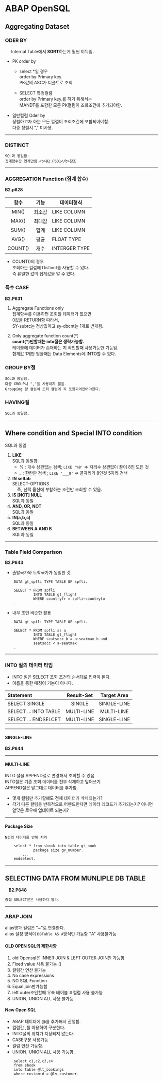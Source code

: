 # ABAP OpenSQL

## Aggregating Dataset

### ODER BY
&nbsp;&nbsp;&nbsp;&nbsp;&nbsp;Internal Table에서 <b>SORT</b>하는게 훨씬 이득임.
- PK order by
    - select *일 경우  
    order by Primary key.  
    PK값의 ASC가 디폴트로 조회

    - SELECT 특정컬럼  
    order by Primary key.를 하기 위해서는  
     MANDT를 포함한 모든 PK컬럼이 조회조건에 추가되야함.

- 일반컬럼 Oder by   
    정렬하고자 하는 모든 컬럼이 조회조건에 포함되어야함.  
    다중 정렬시 "," 미사용.  

---

### DISTINCT
    SQL과 동일함.
    집계함수간 연계안됨.<b>B2.P631</b>참조

---

### AGGREGATION Function (집계 합수)
<b>B2.p628</b>  

|함수|기능|데이터형식|
|:---:|:---:|---|
|MIN()|최소값| LIKE COLUMN|
|MAX()|최대값| LIKE COLUMN|
|SUM()|합계| LIKE COLUMN|
|AVG()|평균| FLOAT TYPE|
|COUNT()|개수| INTERGER TYPE|

- COUNT()의 경우  
   조회하는 컬럼에 Distinct를 사용할 수 있다.  
    즉 유일한 값의 집계값을 알 수 있다.

### 특수 CASE
<b>B2.P631</b>

1. Aggregate Functions only    
    집계함수를 이용하면 조회할 데이터가 없으면  
    0값을 RETURN함 따라서,  
    SY-subrc는 정상값이고 sy-dbcnt는 1개로 받게됨.

2. Only aggregate function count(\*)  
    <b>count(\*)만할때는 into절은 생략가능함.</b>  
    테이블에 데이터가 존재하는 지 확인할때 사용가능한 기능임.    
    합계값 1개만 얻을때는 Data Elements에 INTO할 수 있다.

### GROUP BY절
    SQL과 동일함.  
    다중 GROUP시 ","을 사용하지 않음.  
    Grouping 할 컬럼이 조회 컬럼에 꼭 포함되어있어야한다.
### HAVING절
    SQL과 동일함.

---  

## Where condition and Special INTO condition
SQL과 동일

1. <b>LIKE </b>  
    SQL과 동일함. 
    - % : 개수 상관없는 검색; `LIKE '%8'` => 자리수 상관없이 끝이 8인 모든 것
    - _ : 한칸만 검색 ; `LIKE '___8'` => 끝자리가 8인것 5자리 검색
2. <b>IN seltab</b>  
    SELECT-OPTIONS   
   &nbsp;&nbsp;&nbsp;&nbsp;즉, 선택 옵션에 부합하는 조건만 조회할 수 있음.
3. <b>IS [NOT] NULL</b>  
    SQL과 동일
4. <b>AND, OR, NOT</b>  
    SQL과 동일
5. <b>IN(a,b,c)</b>  
    SQL과 동일
6. <b>BETWEEN A AND B</b>  
    SQL과 동일

---
### Table Field Comparison

<b>B2.P643</b>
- 출발국가와 도착국가가 동일한 것
```abap
    DATA gt_spfli TYPE TABLE OF spfli.

    SELECT * FROM spfli
             INTO TABLE gt_flight
             WHERE countryfr = spfli~countryto
    .
```

- 내부 조인 비슷한 활용
```abap
    DATA gt_spfli TYPE TABLE OF spfli.

    SELECT * FROM spfli as a
             INTO TABLE gt_flight
             WHERE seatsocc_b = a~seatmax_b and
             seatsocc < a~seatmax
    .
```
---
### INTO 절의 데이터 타입
- INTO 절은 SELECT 조회 조건의 순서대로 입력이 된다.
- 이름을 통한 매칭이 기본이 아니다.

|Statement|Result-Set|Target Area|
|:---|:---:|:---:|
|SELECT SINGLE |SINGLE|SINGLE-LINE|
|SELECT ... INTO TABLE|MULTI-LINE|MULTI-LINE|
|SELECT ... ENDSELCET|MULTI-LINE|SINGLE-LINE|

---
#### SINGLE-LINE 
<B>B2.P644</B>

---
#### MULTI-LINE

INTO 절을 APPEND절로 변경해서 조회할 수 있음  
INTO절은 기존 조회 데이터를 전부 삭제하고 덮어쓰기  
APPEND절은 말그대로 데이터를 추가함.

- 몇개 컬럼만 추가할떄도 전체 데이터가 삭제되는가?
- 각기 다른 컬럼을 반복적으로 어펜드한다면 데이터 레코드가 추가되는지?
아니면 알맞은 로우에 업데이트 되는지?

---
#### Package Size

    N건의 데이터를 반복 처리
```abap
    select * from sbook into table gt_book
             package size gv_number.
        ...
    endselect.
```
---
## SELECTING DATA FROM MUNLIPLE DB TABLE
&nbsp;&nbsp;&nbsp;<B>B2.P648</B>  

    중첩 SELECT문은 사용하지 말라.

---
### ABAP JOIN

alias명과 컬럼은 "~"로 연결한다.    
alias 설정 방식이 `DBTable AS A`방식만 가능함 "A" 사용불가능

#### OLD OPEN SQL의 제한사항
1. old Opensql은 INNER JOIN & LEFT OUTER JOIN만 가능함
2. Fixed value 사용 불가능 ()
3. 컬럼간 연산 불가능
4. No case expressions
5. NO SQL Function
6. Equal join만가능함
7. left outer조인할때 우측 테이블 ㄹ컬럼 사용 불가능
8. UNION, UNION ALL 사용 불가능

#### New Open SQL

- ABAP 데이터에 @를 추가해서 진행함.  
- 컬럼간 ,를 이용하여 구분한다. 
- INTO절의 위치가 지정되지 않는다.    
- CASE구문 사용가능  
- 컬럼 연산 가능함.
- UNION, UNION ALL 사용 가능함.  

```abap
    select c1,c2,c3,c4
    from sbook
    into table @lt_bookings
    where customid = @lv_customer.
```
